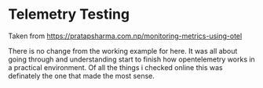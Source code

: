 # Telemetry Testing

Taken from https://pratapsharma.com.np/monitoring-metrics-using-otel

There is no change from the working example for here. It was all about going through and understanding start to finish how opentelemetry works in a practical environment. Of all the things i checked online this was definately the one that made the most sense.
